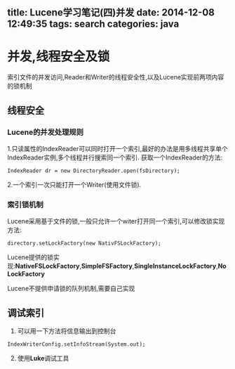 title: Lucene学习笔记(四)并发
date: 2014-12-08 12:49:35
tags: search
categories: java
---
# 并发,线程安全及锁
索引文件的并发访问,Reader和Writer的线程安全性,以及Lucene实现前两项内容的锁机制
<!--more-->

## 线程安全

### Lucene的并发处理规则
1.只读属性的IndexReader可以同时打开一个索引,最好的办法是用多线程共享单个IndexReader实例,多个线程并行搜索同一个索引.
  获取一个IndexReader的方法:
```
IndexReader dr = new DirectoryReader.open(fsDirectory);
```

2.一个索引一次只能打开一个Writer(使用文件锁).

### 索引锁机制
  Lucene采用基于文件的锁,一般只允许一个witer打开同一个索引,可以修改锁实现方法:
```
directory.setLockFactory(new NativFSLockFactory);
```
Lucene提供的锁实现:**NativeFSLockFactory**,**SimpleFSFactory**,**SingleInstanceLockFactory**,**NoLockFactory**

Lucene不提供申请锁的队列机制,需要自己实现

## 调试索引
1. 可以用一下方法将信息输出到控制台
```
IndexWriterConfig.setInfoStream(System.out);
```

2. 使用**Luke**调试工具
